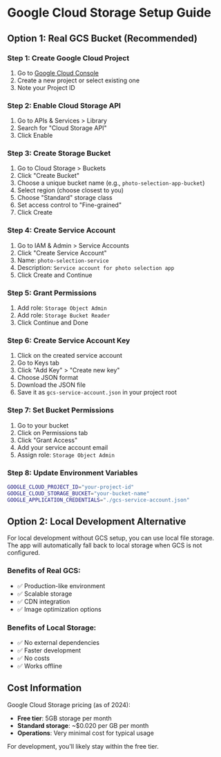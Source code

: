 # Google Cloud Storage Setup Guide

## Option 1: Real GCS Bucket (Recommended)

### Step 1: Create Google Cloud Project
1. Go to [Google Cloud Console](https://console.cloud.google.com/)
2. Create a new project or select existing one
3. Note your Project ID

### Step 2: Enable Cloud Storage API
1. Go to APIs & Services > Library
2. Search for "Cloud Storage API"
3. Click Enable

### Step 3: Create Storage Bucket
1. Go to Cloud Storage > Buckets
2. Click "Create Bucket"
3. Choose a unique bucket name (e.g., `photo-selection-app-bucket`)
4. Select region (choose closest to you)
5. Choose "Standard" storage class
6. Set access control to "Fine-grained"
7. Click Create

### Step 4: Create Service Account
1. Go to IAM & Admin > Service Accounts
2. Click "Create Service Account"
3. Name: `photo-selection-service`
4. Description: `Service account for photo selection app`
5. Click Create and Continue

### Step 5: Grant Permissions
1. Add role: `Storage Object Admin`
2. Add role: `Storage Bucket Reader`
3. Click Continue and Done

### Step 6: Create Service Account Key
1. Click on the created service account
2. Go to Keys tab
3. Click "Add Key" > "Create new key"
4. Choose JSON format
5. Download the JSON file
6. Save it as `gcs-service-account.json` in your project root

### Step 7: Set Bucket Permissions
1. Go to your bucket
2. Click on Permissions tab
3. Click "Grant Access"
4. Add your service account email
5. Assign role: `Storage Object Admin`

### Step 8: Update Environment Variables
```bash
GOOGLE_CLOUD_PROJECT_ID="your-project-id"
GOOGLE_CLOUD_STORAGE_BUCKET="your-bucket-name"
GOOGLE_APPLICATION_CREDENTIALS="./gcs-service-account.json"
```

## Option 2: Local Development Alternative

For local development without GCS setup, you can use local file storage. The app will automatically fall back to local storage when GCS is not configured.

### Benefits of Real GCS:
- ✅ Production-like environment
- ✅ Scalable storage
- ✅ CDN integration
- ✅ Image optimization options

### Benefits of Local Storage:
- ✅ No external dependencies
- ✅ Faster development
- ✅ No costs
- ✅ Works offline

## Cost Information

Google Cloud Storage pricing (as of 2024):
- **Free tier**: 5GB storage per month
- **Standard storage**: ~$0.020 per GB per month
- **Operations**: Very minimal cost for typical usage

For development, you'll likely stay within the free tier.

